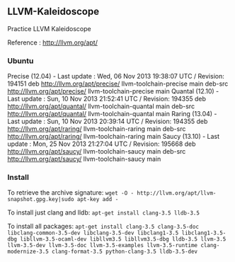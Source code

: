 LLVM-Kaleidoscope
-----------------
Practice LLVM Kaleidoscope 

Reference : http://llvm.org/apt/

### Ubuntu
Precise (12.04) - Last update : Wed, 06 Nov 2013 19:38:07 UTC / Revision: 194151
deb http://llvm.org/apt/precise/ llvm-toolchain-precise main
deb-src http://llvm.org/apt/precise/ llvm-toolchain-precise main
Quantal (12.10) - Last update : Sun, 10 Nov 2013 21:52:41 UTC / Revision: 194355
deb http://llvm.org/apt/quantal/ llvm-toolchain-quantal main
deb-src http://llvm.org/apt/quantal/ llvm-toolchain-quantal main
Raring (13.04) - Last update : Sun, 10 Nov 2013 20:39:14 UTC / Revision: 194355
deb http://llvm.org/apt/raring/ llvm-toolchain-raring main
deb-src http://llvm.org/apt/raring/ llvm-toolchain-raring main
Saucy (13.10) - Last update : Mon, 25 Nov 2013 21:27:04 UTC / Revision: 195668
deb http://llvm.org/apt/saucy/ llvm-toolchain-saucy main
deb-src http://llvm.org/apt/saucy/ llvm-toolchain-saucy main

### Install
To retrieve the archive signature:
`wget -O - http://llvm.org/apt/llvm-snapshot.gpg.key|sudo apt-key add -`

To install just clang and lldb:
`apt-get install clang-3.5 lldb-3.5`

To install all packages:
`apt-get install clang-3.5 clang-3.5-doc libclang-common-3.5-dev libclang-3.5-dev libclang1-3.5 libclang1-3.5-dbg libllvm-3.5-ocaml-dev libllvm3.5 libllvm3.5-dbg lldb-3.5 llvm-3.5 llvm-3.5-dev llvm-3.5-doc llvm-3.5-examples llvm-3.5-runtime clang-modernize-3.5 clang-format-3.5 python-clang-3.5 lldb-3.5-dev`

